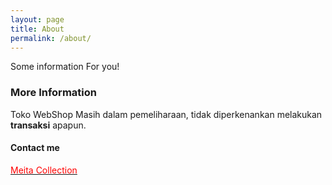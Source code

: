 ```yaml
---
layout: page
title: About
permalink: /about/
---
```


Some information For you!

### More Information

Toko WebShop Masih dalam pemeliharaan, tidak diperkenankan melakukan <b>transaksi</b> apapun.

#### Contact me

[<span style="color:red">Meita Collection</span>](tel:+6282119898205)
